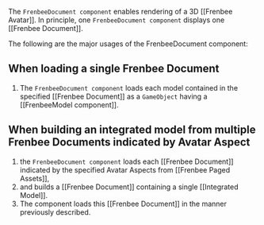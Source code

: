 The `FrenbeeDocument component` enables rendering of a 3D [[Frenbee Avatar]].
In principle, one `FrenbeeDocument component` displays one [[Frenbee Document]].

The following are the major usages of the FrenbeeDocument component:

## When loading a single Frenbee Document

1. The `FrenbeeDocument component` loads each model contained in the specified [[Frenbee Document]] as a `GameObject` having a [[FrenbeeModel component]].

## When building an integrated model from multiple Frenbee Documents indicated by Avatar Aspect

1. the `FrenbeeDocument component` loads each [[Frenbee Document]] indicated by the specified Avatar Aspects from [[Frenbee Paged Assets]],
2. and builds a [[Frenbee Document]] containing a single [[Integrated Model]].
3. The component loads this [[Frenbee Document]] in the manner previously described.
